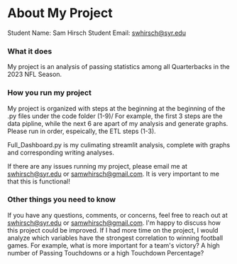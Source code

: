 # About My Project

Student Name:  Sam Hirsch
Student Email:  swhirsch@syr.edu

### What it does

My project is an analysis of passing statistics among all Quarterbacks in the 2023 NFL Season.


### How you run my project

My project is  organized with steps at the beginning at the beginning of the .py files under the code folder (1-9)/ For example, the first 3 steps are the data pipline, while the next 6 are apart of my analysis and generate graphs. Please run in order, espeically, the ETL steps (1-3). 

Full_Dashboard.py is my culimating streamlit analysis, complete with graphs and corresponding writing analyses. 

If there are any issues running my project, please email me at swhirsch@syr.edu or samwhirsch@gmail.com. It is very important to me that this is functional!

### Other things you need to know

If you have any questions, comments, or concerns, feel free to reach out at swhirsch@syr.edu or samwhirsch@gmail.com. I'm happy to discuss how this project could be improved. If I had more time on the project, I would analyze which variables have the strongest correlation to winning football games. For example, what is more important for a team's victory? A high number of Passing Touchdowns or a high Touchdown Percentage?